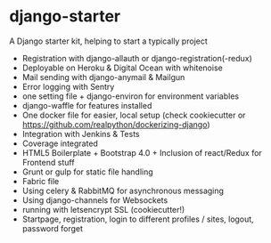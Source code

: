 # django-starter

A Django starter kit, helping to start a typically project

* Registration with django-allauth or django-registration(-redux)
* Deployable on Heroku & Digital Ocean with whitenoise
* Mail sending with django-anymail & Mailgun
* Error logging with Sentry
* one setting file + django-environ for environment variables
* django-waffle for features installed
* One docker file for easier, local setup (check cookiecutter or https://github.com/realpython/dockerizing-django)
* Integration with Jenkins & Tests
* Coverage integrated
* HTML5 Boilerplate + Bootstrap 4.0 + Inclusion of react/Redux for Frontend stuff
* Grunt or gulp for static file handling
* Fabric file
* Using celery & RabbitMQ for asynchronous messaging
* Using django-channels for Websockets
* running with letsencrypt SSL (cookiecutter!)
* Startpage, registration, login to different profiles / sites, logout, password forget
